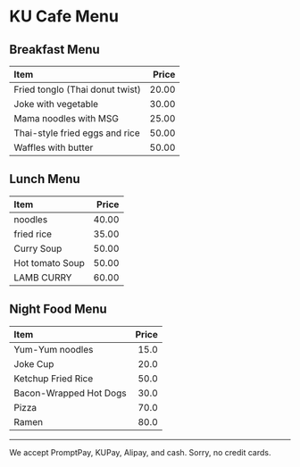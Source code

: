 # KU Cafe Menu

## Breakfast Menu

| Item                                   | Price |
|:---------------------------------------|------:|
| Fried tonglo (Thai donut twist)        | 20.00  |
| Joke with vegetable                    | 30.00  |
| Mama noodles with MSG                  | 25.00  |
| Thai-style fried eggs and rice         | 50.00  |
| Waffles with butter                    | 50.00  |


## Lunch Menu


| Item                                   |  Price |
|:---------------------------------------|-------:|
| noodles                                | 40.00  |
| fried rice                             | 35.00  |
| Curry Soup                             | 50.00  |
| Hot tomato Soup                        | 50.00  |
| LAMB CURRY                             | 60.00  |

## Night Food Menu 

| Item                                   | Price |
|:---------------------------------------|------:|
| Yum-Yum noodles                        | 15.0  |
| Joke Cup                               | 20.0  |
| Ketchup Fried Rice                     | 50.0  |
| Bacon-Wrapped Hot Dogs                 | 30.0  |
| Pizza                                  | 70.0  |
| Ramen                                  | 80.0  |



---

We accept PromptPay, KUPay, Alipay, and cash. Sorry, no credit cards.
